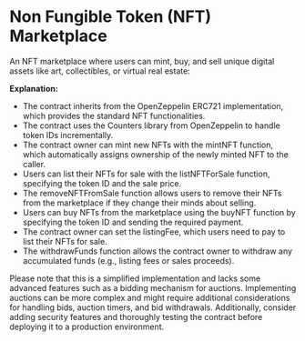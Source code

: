 # Non Fungible Token (NFT) Marketplace


An NFT marketplace where users can mint, buy, and sell unique digital assets like art, collectibles, or virtual real estate:

__Explanation:__

 - The contract inherits from the OpenZeppelin ERC721 implementation, which provides the standard NFT functionalities.
 - The contract uses the Counters library from OpenZeppelin to handle token IDs incrementally.
 - The contract owner can mint new NFTs with the mintNFT function, which automatically assigns ownership of the newly minted NFT to the caller.
 - Users can list their NFTs for sale with the listNFTForSale function, specifying the token ID and the sale price.
 - The removeNFTFromSale function allows users to remove their NFTs from the marketplace if they change their minds about selling.
 - Users can buy NFTs from the marketplace using the buyNFT function by specifying the token ID and sending the required payment.
 - The contract owner can set the listingFee, which users need to pay to list their NFTs for sale.
 - The withdrawFunds function allows the contract owner to withdraw any accumulated funds (e.g., listing fees or sales proceeds).

Please note that this is a simplified implementation and lacks some advanced features such as a bidding mechanism for auctions. Implementing auctions can be more complex and might require additional considerations for handling bids, auction timers, and bid withdrawals. Additionally, consider adding security features and thoroughly testing the contract before deploying it to a production environment.
